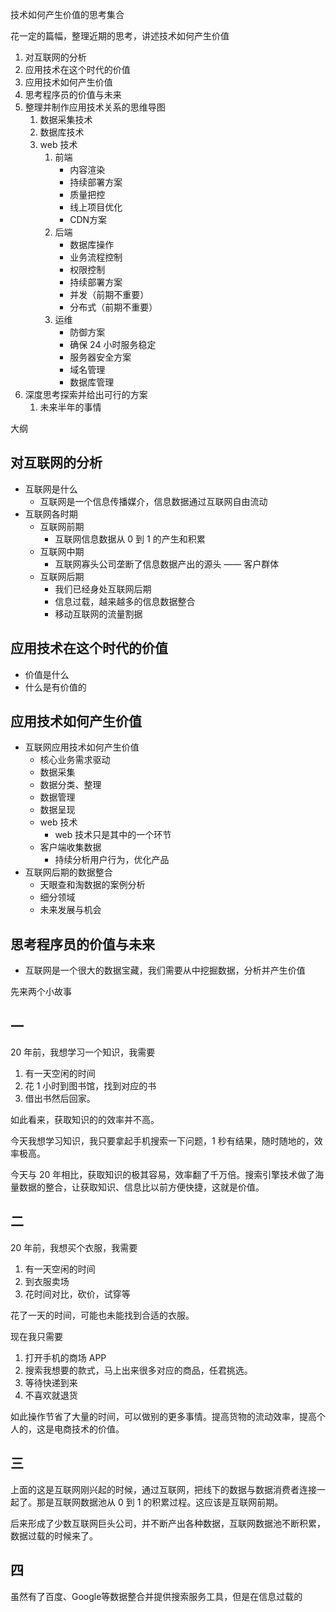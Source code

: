 技术如何产生价值的思考集合

花一定的篇幅，整理近期的思考，讲述技术如何产生价值

1. 对互联网的分析
2. 应用技术在这个时代的价值
3. 应用技术如何产生价值
4. 思考程序员的价值与未来
5. 整理并制作应用技术关系的思维导图
   1. 数据采集技术
   2. 数据库技术
   3. web 技术
      1. 前端
         - 内容渲染
         - 持续部署方案
         - 质量把控
         - 线上项目优化
         - CDN方案
      2. 后端
         - 数据库操作
         - 业务流程控制
         - 权限控制
         - 持续部署方案
         - 并发（前期不重要）
         - 分布式（前期不重要）
      3. 运维
         - 防御方案
         - 确保 24 小时服务稳定
         - 服务器安全方案
         - 域名管理
         - 数据库管理
6. 深度思考探索并给出可行的方案
   1. 未来半年的事情

大纲

## 对互联网的分析

- 互联网是什么
  - 互联网是一个信息传播媒介，信息数据通过互联网自由流动
- 互联网各时期
  - 互联网前期
    - 互联网信息数据从 0 到 1 的产生和积累
  - 互联网中期
    - 互联网寡头公司垄断了信息数据产出的源头 —— 客户群体
  - 互联网后期
    - 我们已经身处互联网后期
    - 信息过载，越来越多的信息数据整合
    - 移动互联网的流量割据

## 应用技术在这个时代的价值

- 价值是什么
- 什么是有价值的

## 应用技术如何产生价值

- 互联网应用技术如何产生价值
  - 核心业务需求驱动
  - 数据采集
  - 数据分类、整理
  - 数据管理
  - 数据呈现
  - web 技术
    - web 技术只是其中的一个环节
  - 客户端收集数据
    - 持续分析用户行为，优化产品
- 互联网后期的数据整合
  - 天眼查和淘数据的案例分析
  - 细分领域
  - 未来发展与机会

## 思考程序员的价值与未来

- 互联网是一个很大的数据宝藏，我们需要从中挖掘数据，分析并产生价值

先来两个小故事

## 一

20 年前，我想学习一个知识，我需要

1. 有一天空闲的时间
2. 花 1 小时到图书馆，找到对应的书
3. 借出书然后回家。

如此看来，获取知识的的效率并不高。

今天我想学习知识，我只要拿起手机搜索一下问题，1 秒有结果，随时随地的，效率极高。

今天与 20 年相比，获取知识的极其容易，效率翻了千万倍。搜索引擎技术做了海量数据的整合，让获取知识、信息比以前方便快捷，这就是价值。

## 二

20 年前，我想买个衣服，我需要

1. 有一天空闲的时间
2. 到衣服卖场
3. 花时间对比，砍价，试穿等

花了一天的时间，可能也未能找到合适的衣服。

现在我只需要

1. 打开手机的商场 APP
2. 搜索我想要的款式，马上出来很多对应的商品，任君挑选。
3. 等待快递到来
4. 不喜欢就退货

如此操作节省了大量的时间，可以做别的更多事情。提高货物的流动效率，提高个人的，这是电商技术的价值。

## 三

上面的这是互联网刚兴起的时候，通过互联网，把线下的数据与数据消费者连接一起了。那是互联网数据池从 0 到 1 的积累过程。这应该是互联网前期。

后来形成了少数互联网巨头公司，并不断产出各种数据，互联网数据池不断积累，数据过载的时候来了。

## 四

虽然有了百度、Google等数据整合并提供搜索服务工具，但是在信息过载的
